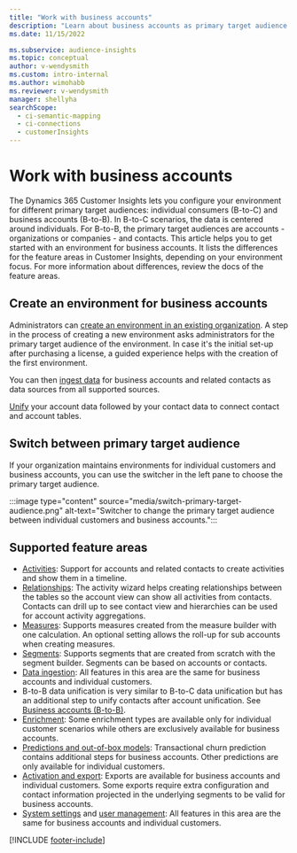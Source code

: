 ```yaml
---
title: "Work with business accounts"
description: "Learn about business accounts as primary target audience in Dynamics 365 Customer Insights."
ms.date: 11/15/2022

ms.subservice: audience-insights
ms.topic: conceptual
author: v-wendysmith
ms.custom: intro-internal
ms.author: wimohabb
ms.reviewer: v-wendysmith
manager: shellyha
searchScope: 
  - ci-semantic-mapping
  - ci-connections
  - customerInsights
---
```


# Work with business accounts

The Dynamics 365 Customer Insights lets you configure your environment for different primary target audiences: individual consumers (B-to-C) and business accounts (B-to-B). In B-to-C scenarios, the data is centered around individuals. For B-to-B, the primary target audiences are accounts - organizations or companies - and contacts. This article helps you to get started with an environment for business accounts. It lists the differences for the feature areas in Customer Insights, depending on your environment focus. For more information about differences, review the docs of the feature areas. 

## Create an environment for business accounts

Administrators can [create an environment in an existing organization](create-environment.md). A step in the process of creating a new environment asks administrators for the primary target audience of the environment. In case it's the initial set-up after purchasing a license, a guided experience helps with the creation of the first environment.

You can then [ingest data](data-sources.md) for business accounts and related contacts as data sources from all supported sources.

 [Unify](data-unification.md) your account data followed by your contact data to connect contact and account tables.

## Switch between primary target audience

If your organization maintains environments for individual customers and business accounts, you can use the switcher in the left pane to choose the primary target audience.

:::image type="content" source="media/switch-primary-target-audience.png" alt-text="Switcher to change the primary target audience between individual customers and business accounts.":::

## Supported feature areas

- [Activities](activities.md): Support for accounts and related contacts to create activities and show them in a timeline.
- [Relationships](relationships.md): The activity wizard helps creating relationships between the tables so the account view can show all activities from contacts. Contacts can drill up to see contact view and hierarchies can be used for account activity aggregations.
- [Measures](measures.md): Supports measures created from the measure builder with one calculation. An optional setting allows the roll-up for sub accounts when creating measures.
- [Segments](segments.md): Supports segments that are created from scratch with the segment builder. Segments can be based on accounts or contacts.
- [Data ingestion](data-sources.md): All features in this area are the same for business accounts and individual customers.
- B-to-B data unification is very similar to B-to-C data unification but has an additional step to unify contacts after account unification. See [Business accounts (B-to-B)](data-unification.md).
- [Enrichment](enrichment-hub.md): Some enrichment types are available only for individual customer scenarios while others are exclusively available for business accounts.
- [Predictions and out-of-box models](predictions-overview.md): Transactional churn prediction contains additional steps for business accounts. Other predictions are only available for individual customers.
- [Activation and export](export-destinations.md): Exports are available for business accounts and individual customers. Some exports require extra configuration and contact information projected in the underlying segments to be valid for business accounts.
- [System settings](system.md) and [user management](permissions.md): All features in this area are the same for business accounts and individual customers.

[!INCLUDE [footer-include](includes/footer-banner.md)]
